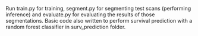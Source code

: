 Run train.py for training, segment.py for segmenting test scans (performing inference) and evaluate.py for evaluating the results of those segmentations. Basic code also written to perform survival prediction with a random forest classifier in surv_prediction folder.
